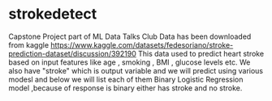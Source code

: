 # strokedetect
Capstone Project  part of ML Data Talks Club
Data has been downloaded from kaggle  https://www.kaggle.com/datasets/fedesoriano/stroke-prediction-dataset/discussion/392190
This data used to predict heart stroke based on input features like age , smoking , BMI , glucose levels etc.
We also have  "stroke" which is output variable and we will predict using various modesl and below we will list each of them
  Binary Logistic Regression model ,because of response is binary either has stroke and no stroke.
